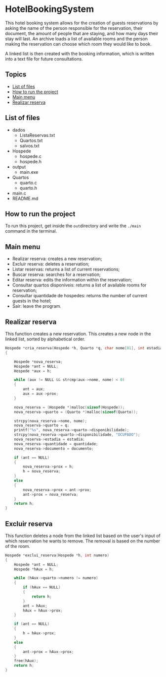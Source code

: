 # HotelBookingSystem

This hotel booking system allows for the creation of guests reservations by asking the name of the person responsible for the reservation, their document, the amount of people that are staying, and how many days their stay will last. An archive loads a list of available rooms and the person making the reservation can choose which room they would like to book.

A linked list is then created with the booking information, which is written into a text file for future consultations.

## Topics

- [List of files](#list-of-files)
- [How to run the project](#how-to-run-the-project)
- [Main menu](#main-menu)
- [Realizar reserva](#main-menu)

## List of files

- dados
  - ListaReservas.txt
  - Quartos.txt
  - salvos.txt
- Hospede
  - hospede.c
  - hospede.h
- output
  - main.exe
- Quartos
  - quarto.c
  - quarto.h
- main.c
- README.md

## How to run the project

To run this project, get inside the `out`directory and write the `./main` command in the terminal.

## Main menu

- Realizar reserva: creates a new reservation;
- Excluir reserva: deletes a reservation;
- Listar reservas: returns a list of current reservations;
- Buscar reserva: searches for a reservation;
- Editar reserva: edits the information within the reservation;
- Consultar quartos disponíveis: returns a list of available rooms for reservation;
- Consultar quantidade de hospedes: returns the number of current guests in the hotel;
- Sair: leave the program.

## Realizar reserva

This function creates a new reservation. This creates a new node in the linked list, sorted by alphabetical order.

```c
Hospede *cria_reserva(Hospede *h, Quarto *q, char nome[81], int estadia, int quantidade, float documento)
{

    Hospede *nova_reserva;
    Hospede *ant = NULL;
    Hospede *aux = h;

    while (aux != NULL && strcmp(aux->nome, nome) < 0)
    {
        ant = aux;
        aux = aux->prox;
    }

    nova_reserva = (Hospede *)malloc(sizeof(Hospede));
    nova_reserva->quarto = (Quarto *)malloc(sizeof(Quarto));

    strcpy(nova_reserva->nome, nome);
    nova_reserva->quarto = q;
    printf("%s", nova_reserva->quarto->disponibilidade);
    strcpy(nova_reserva->quarto->disponibilidade, "OCUPADO");
    nova_reserva->estadia = estadia;
    nova_reserva->quantidade = quantidade;
    nova_reserva->documento = documento;

    if (ant == NULL)
    {
        nova_reserva->prox = h;
        h = nova_reserva;
    }
    else
    {
        nova_reserva->prox = ant->prox;
        ant->prox = nova_reserva;
    }
    return h;
}
```

## Excluir reserva

This function deletes a node from the linked list based on the user's input of which reservation he wants to remove. The removal is based on the number of the room.

```c
Hospede *exclui_reserva(Hospede *h, int numero)
{
    Hospede *ant = NULL;
    Hospede *hAux = h;

    while (hAux->quarto->numero != numero)
    {
        if (hAux == NULL)
        {
            return h;
        }
        ant = hAux;
        hAux = hAux->prox;
    }

    if (ant == NULL)
    {
        h = hAux->prox;
    }
    else
    {
        ant->prox = hAux->prox;
    }
    free(hAux);
    return h;
}
```
